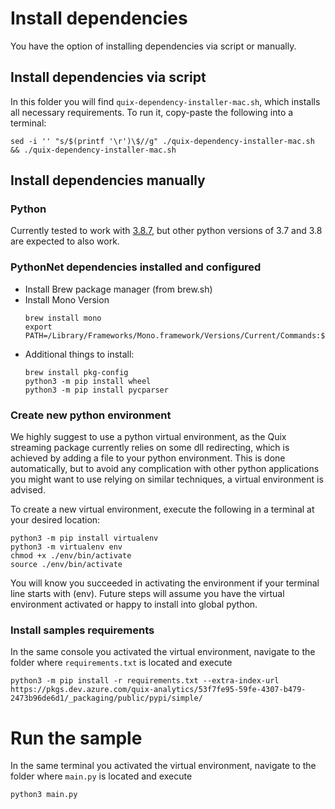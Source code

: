 # Install dependencies
You have the option of installing dependencies via script or manually.

##  Install dependencies via script
In this folder you will find `quix-dependency-installer-mac.sh`, which installs all necessary requirements.
To run it, copy-paste the following into a terminal:
```
sed -i '' "s/$(printf '\r')\$//g" ./quix-dependency-installer-mac.sh && ./quix-dependency-installer-mac.sh
```

## Install dependencies manually
### Python
Currently tested to work with [3.8.7](https://www.python.org/downloads/release/python-387/), but other python versions of 3.7 and 3.8 are expected to also work.

### PythonNet dependencies installed and configured
- Install Brew package manager (from brew.sh)
- Install Mono Version
    ```
    brew install mono
    export PATH=/Library/Frameworks/Mono.framework/Versions/Current/Commands:${PATH}
    ```
- Additional things to install:
    ```
    brew install pkg-config
    python3 -m pip install wheel
    python3 -m pip install pycparser
    ```

### Create new python environment
We highly suggest to use a python virtual environment, as the Quix streaming package currently relies on some dll redirecting, which is achieved by adding a file to your python environment. This is done automatically, but to avoid any complication with other python applications you might want to use relying on similar techniques, a virtual environment is advised.

To create a new virtual environment, execute the following in a terminal at your desired location:
```
python3 -m pip install virtualenv
python3 -m virtualenv env
chmod +x ./env/bin/activate
source ./env/bin/activate
```
You will know you succeeded in activating the environment if your terminal line starts with (env). Future steps will assume you have the virtual environment activated or happy to install into global python.

### Install samples requirements
In the same console you activated the virtual environment, navigate to the folder where `requirements.txt` is located and execute
```
python3 -m pip install -r requirements.txt --extra-index-url https://pkgs.dev.azure.com/quix-analytics/53f7fe95-59fe-4307-b479-2473b96de6d1/_packaging/public/pypi/simple/
```

# Run the sample
In the same terminal you activated the virtual environment, navigate to the folder where `main.py` is located and execute
```
python3 main.py
```